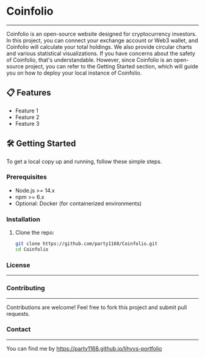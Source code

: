 # Coinfolio
---

Coinfolio is an open-source website designed for cryptocurrency investors. In this project, you can connect your exchange account or Web3 wallet, and Coinfolio will calculate your total holdings. We also provide circular charts and various statistical visualizations. 
If you have concerns about the safety of Coinfolio, that's understandable. However, since Coinfolio is an open-source project, you can refer to the Getting Started section, which will guide you on how to deploy your local instance of Coinfolio.

## 📋 Features

- Feature 1  
- Feature 2  
- Feature 3  

## 🛠️ **Getting Started**  

To get a local copy up and running, follow these simple steps.

### **Prerequisites**  
- Node.js >= 14.x  
- npm >= 6.x  
- Optional: Docker (for containerized environments)

### **Installation**  

1. Clone the repo:  
   ```bash
   git clone https://github.com/party1168/Coinfolio.git
   cd Coinfolio

### License
---

### Contributing
---

Contributions are welcome! Feel free to fork this project and submit pull requests.


### Contact
---

You can find me by https://party1168.github.io/ljhvvs-portfolio